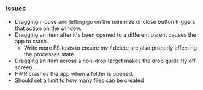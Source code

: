 ### Issues

- Dragging mouse and letting go on the minimize or close button triggers that action on the window.
- Dragging an item after it's been opened to a different parent causes the app to crash.
  - Write more FS tests to ensure mv / delete are also properly affecting the processes state
- Dragging an item across a non-drop target makes the drop guide fly off screen.
- HMR crashes the app when a folder is opened.
- Should set a limit to how many files can be created
